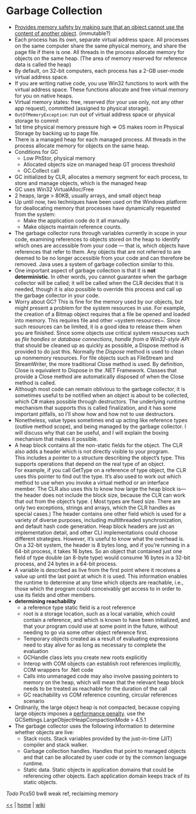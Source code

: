 # Garbage Collection

+ [Provides memory safety by making sure that an object cannot use the content of another object](https://msdn.microsoft.com/en-us/library/ee787088(v=vs.110).aspx). (immutable?) 
+ Each process has its own, separate virtual address space.
All processes on the same computer share the same physical memory, and share the page file if there is one. 
All threads in the process allocate memory for objects on the same heap. (The area of memory reserved for reference data is called the heap) 
+ By default, on 32-bit computers, each process has a 2-GB user-mode virtual address space. 
+ If you are writing native code, you use Win32 functions to work with the virtual address space. 
These functions allocate and free virtual memory for you on native heaps. 
+ Virtual memory states: free, reserved (for your use only, not any other app request), committed (assigned to physical storage). 
+ `OutOfMemoryException`: run out of virtual address space or physical storage to commit 
+ 1st time physical memory pressure high => OS makes room in Physical Storage by backing up to page file. 
+ There is a managed heap for each managed process. 
All threads in the process allocate memory for objects on the same heap. 
+ Conditions for GC
   - Low PhStor, physical memory 
   - Allocated objects size on managed heap GT process threshold 
   - GC.Collect call 
+ GC initialized by CLR, allocates a memory segment for each process, to store and manage objects, which is the managed heap 
+ GC uses Win32 VirtualAlloc/Free 
+ 2 heaps, large > 80KB, usually arrays, and small object heap
+ Up until now, two techniques have been used on the Windows platform for deallocating memory that processes have dynamically requested from the system: 
   - Make the application code do it all manually. 
   - Make objects maintain reference counts.
+ The garbage collector runs through variables currently in scope in your code, 
examining references to objects stored on the heap to identify which ones are accessible from your code — 
that is, which objects have references that refer to them. 
Any objects that are not referred to are deemed to be no longer accessible from your code and can therefore be removed. 
Java uses a system of garbage collection similar to this. 
+ One important aspect of garbage collection is that it is **not deterministic**. 
In other words, you cannot guarantee when the garbage collector will be called; 
it will be called when the CLR decides that it is needed, though it is also possible to override this process and call up the garbage collector in your code.
+ Worry about GC? This is fine for the memory used by our objects, but might present a problem for the system resources in use. 
For example, the creation of a Bitmap object requires that a file be opened and loaded into memory. 
This requires file and other ~system resources~. 
Since such resources can be limited, it is a good idea to release them when you are finished. 
Since some objects use critical system resources such as _file handles_ or _database connections_, 
_handle from a Win32-style API_ that should be cleaned up as quickly as possible, 
a Dispose method is provided to do just this. 
Normally the _Dispose_ method is used to clean up nonmemory resources. 
For file objects such as FileStream and StreamWriter, the more traditional Close method is used. 
By definition, Close is equivalent to Dispose in the .NET Framework. 
Classes that provide a Close method are automatically disposed of when the Close method is called.
+ Although most code can remain oblivious to the garbage collector, it is sometimes useful to be notified when an object is about to be collected, which C# makes possible through destructors. 
The underlying runtime mechanism that supports this is called finalization, and it has some important pitfalls, so I’ll show how and how not to use destructors.
+ Nonetheless, value types sometimes end up acting like reference types (outlive method scope), and being managed by the garbage collector. 
I will discuss why that can be useful, and I will explain the boxing mechanism that makes it possible. 
+ A heap block contains all the non-static fields for the object. The CLR also adds a header which is not directly visible to your program.  
This includes a pointer to a structure describing the object’s type. This supports operations that depend on the real type of an object.  
For example, if you call GetType on a reference of type object, the CLR uses this pointer to find out the type. 
It’s also used to work out which method to use when you invoke a virtual method or an interface member. 
The CLR also uses this to know how large the heap block is—the header does not include the block size, because the CLR can work that out from the object’s type. (
Most types are fixed size. There are only two exceptions, strings and arrays, which the CLR handles as special cases.) 
The header contains one other field which is used for a variety of diverse purposes, including multithreaded synchronization, and default hash code generation. 
Heap block headers are just an implementation detail, and other CLI implementations could choose different strategies. 
However, it’s useful to know what the overhead is. 
On a 32-bit system, the header is 8 bytes long, and if you’re running in a 64-bit process, it takes 16 bytes. 
So an object that contained just one field of type double (an 8-byte type) would consume 16 bytes in a 32-bit process, and 24 bytes in a 64-bit process.
+ A variable is described as live from the first point where it receives a value up until the last point at which it is used. 
This information enables the runtime to determine at any time which objects are reachable, i.e., those which the program could conceivably get access to in order to use its fields and other members.
+ **determining reachability**
  - a reference type static field is a root reference 
  - root is a storage location, such as a local variable, which could contain a reference, and which is known to have been initialized, and that your program could use at some point in the future, without needing to go via some other object reference first. 
  - Temporary objects created as a result of evaluating expressions need to stay alive for as long as necessary to complete the evaluation  
  - GCHandle class lets you create new roots explicitly 
  - Interop with COM objects can establish root references implicitly, COM wrappers for .Net code 
  - Calls into unmanaged code may also involve passing pointers to memory on the heap, which will mean that the relevant heap block needs to be treated as reachable for the duration of the call 
  - GC reachability vs COM reference counting, circular references scenario 
+ Ordinarily, the large object heap is not compacted, because copying large objects imposes a [performance penalty](https://msdn.microsoft.com/en-us/library/ee787088(v=vs.110).aspx). 
use the GCSettings.LargeObjectHeapCompactionMode > 4.5.1
+ The garbage collector uses the following information to determine whether objects are live:  
  - Stack roots. Stack variables provided by the just-in-time (JIT) compiler and stack walker. 
  - Garbage collection handles. Handles that point to managed objects and that can be allocated by user code or by the common language runtime. 
  - Static data. Static objects in application domains that could be referencing other objects. Each application domain keeps track of its static objects.
  
_Todo_ Pcs50 bw8 weak ref, reclaiming memory

[<<](../csdotnet.md) 
|
[home](../README.md) 
| 
[wiki](https://github.com/illegitimis/Tutorial/wiki) 
